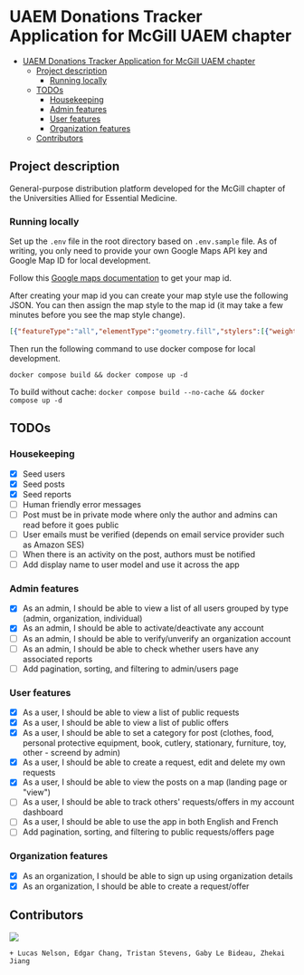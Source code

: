 # UAEM Donations Tracker Application for McGill UAEM chapter

- [UAEM Donations Tracker Application for McGill UAEM chapter](#uaem-donations-tracker-application-for-mcgill-uaem-chapter)
  - [Project description](#project-description)
    - [Running locally](#running-locally)
  - [TODOs](#todos)
    - [Housekeeping](#housekeeping)
    - [Admin features](#admin-features)
    - [User features](#user-features)
    - [Organization features](#organization-features)
  - [Contributors](#contributors)

## Project description

General-purpose distribution platform developed for the McGill chapter of the Universities Allied for Essential Medicine.

### Running locally

Set up the `.env` file in the root directory based on `.env.sample` file. As of writing, you only need to provide your own Google Maps API key and Google Map ID for local development.

Follow this [Google maps documentation](https://developers.google.com/maps/documentation/get-map-id) to get your map id.

After creating your map id you can create your map style use the following JSON. You can then assign the map style to the map id (it may take a few minutes before you see the map style change).
```json
[{"featureType":"all","elementType":"geometry.fill","stylers":[{"weight":"2.00"}]},{"featureType":"all","elementType":"geometry.stroke","stylers":[{"color":"#9c9c9c"}]},{"featureType":"all","elementType":"labels.text","stylers":[{"visibility":"on"}]},{"featureType":"landscape","elementType":"all","stylers":[{"color":"#f2f2f2"}]},{"featureType":"landscape","elementType":"geometry.fill","stylers":[{"color":"#ffffff"}]},{"featureType":"landscape.man_made","elementType":"geometry.fill","stylers":[{"color":"#ffffff"}]},{"featureType":"poi","elementType":"all","stylers":[{"visibility":"off"}]},{"featureType":"road","elementType":"all","stylers":[{"saturation":-100},{"lightness":45}]},{"featureType":"road","elementType":"geometry.fill","stylers":[{"color":"#eeeeee"}]},{"featureType":"road","elementType":"labels.text.fill","stylers":[{"color":"#7b7b7b"}]},{"featureType":"road","elementType":"labels.text.stroke","stylers":[{"color":"#ffffff"}]},{"featureType":"road.highway","elementType":"all","stylers":[{"visibility":"simplified"}]},{"featureType":"road.arterial","elementType":"labels.icon","stylers":[{"visibility":"off"}]},{"featureType":"transit","elementType":"all","stylers":[{"visibility":"off"}]},{"featureType":"water","elementType":"all","stylers":[{"color":"#46bcec"},{"visibility":"on"}]},{"featureType":"water","elementType":"geometry.fill","stylers":[{"color":"#c8d7d4"}]},{"featureType":"water","elementType":"labels.text.fill","stylers":[{"color":"#070707"}]},{"featureType":"water","elementType":"labels.text.stroke","stylers":[{"color":"#ffffff"}]}]
```

Then run the following command to use docker compose for local development.

`docker compose build && docker compose up -d`

To build without cache:
`docker compose build --no-cache && docker compose up -d`

## TODOs

### Housekeeping

- [x] Seed users
- [x] Seed posts
- [x] Seed reports
- [ ] Human friendly error messages
- [ ] Post must be in private mode where only the author and admins can read before it goes public
- [ ] User emails must be verified (depends on email service provider such as Amazon SES)
- [ ] When there is an activity on the post, authors must be notified
- [ ] Add display name to user model and use it across the app

### Admin features

- [x] As an admin, I should be able to view a list of all users grouped by type (admin, organization, individual)
- [x] As an admin, I should be able to activate/deactivate any account
- [ ] As an admin, I should be able to verify/unverify an organization account
- [ ] As an admin, I should be able to check whether users have any associated reports
- [ ] Add pagination, sorting, and filtering to admin/users page

### User features

- [X] As a user, I should be able to view a list of public requests
- [X] As a user, I should be able to view a list of public offers
- [x] As a user, I should be able to set a category for post (clothes, food, personal protective equipment, book, cutlery, stationary, furniture, toy, other - screend by admin)
- [x] As a user, I should be able to create a request, edit and delete my own requests
- [x] As a user, I should be able to view the posts on a map (landing page or "view")
- [ ] As a user, I should be able to track others' requests/offers in my account dashboard
- [ ] As a user, I should be able to use the app in both English and French
- [ ] Add pagination, sorting, and filtering to public requests/offers page

### Organization features

- [x] As an organization, I should be able to sign up using organization details
- [x] As an organization, I should be able to create a request/offer

## Contributors 

[![](https://contrib.rocks/image?repo=uaem-na/donations-tracker)](https://github.com/uaem-na/donations-tracker/graphs/contributors)

`+ Lucas Nelson, Edgar Chang, Tristan Stevens, Gaby Le Bideau, Zhekai Jiang`